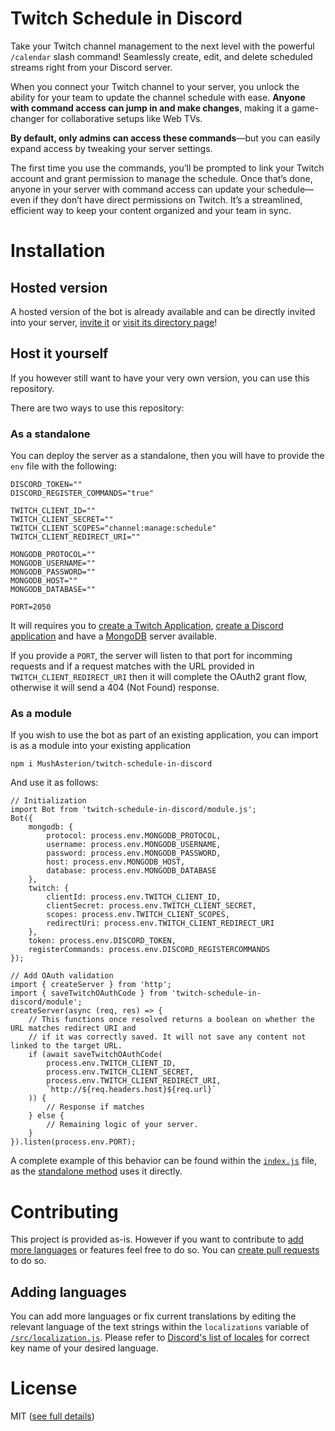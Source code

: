 # Twitch Schedule in Discord

Take your Twitch channel management to the next level with the powerful `/calendar` slash command! Seamlessly create, edit, and delete scheduled streams right from your Discord server.

When you connect your Twitch channel to your server, you unlock the ability for your team to update the channel schedule with ease. **Anyone with command access can jump in and make changes**, making it a game-changer for collaborative setups like Web TVs.

**By default, only admins can access these commands**—but you can easily expand access by tweaking your server settings.

The first time you use the commands, you’ll be prompted to link your Twitch account and grant permission to manage the schedule. Once that’s done, anyone in your server with command access can update your schedule—even if they don’t have direct permissions on Twitch. It’s a streamlined, efficient way to keep your content organized and your team in sync.

# Installation

## Hosted version

A hosted version of the bot is already available and can be directly invited into your server, [invite it](https://discord.com/oauth2/authorize?client_id=1271947996267024456&integration_type=0&scope=applications.commands) or [visit its directory page](https://discord.com/application-directory/1271947996267024456)!

## Host it yourself

If you however still want to have your very own version, you can use this repository.

There are two ways to use this repository:

### As a standalone

You can deploy the server as a standalone, then you will have to provide the `env` file with the following:

```SHELL
DISCORD_TOKEN=""
DISCORD_REGISTER_COMMANDS="true"

TWITCH_CLIENT_ID=""
TWITCH_CLIENT_SECRET=""
TWITCH_CLIENT_SCOPES="channel:manage:schedule"
TWITCH_CLIENT_REDIRECT_URI=""

MONGODB_PROTOCOL=""
MONGODB_USERNAME=""
MONGODB_PASSWORD=""
MONGODB_HOST=""
MONGODB_DATABASE=""

PORT=2050
```

It will requires you to [create a Twitch Application](https://dev.twitch.tv/docs/authentication/register-app/), [create a Discord application](https://discord.com/developers/docs/quick-start/getting-started#step-1-creating-an-app) and have a [MongoDB](https://mongodb.com/) server available.

If you provide a `PORT`, the server will listen to that port for incomming requests and if a request matches with the URL provided in `TWITCH_CLIENT_REDIRECT_URI` then it will complete the OAuth2 grant flow, otherwise it will send a 404 (Not Found) response.

### As a module

If you wish to use the bot as part of an existing application, you can import is as a module into your existing application

```SHELL
npm i MushAsterion/twitch-schedule-in-discord
```

And use it as follows:

```JS
// Initialization
import Bot from 'twitch-schedule-in-discord/module.js';
Bot({
    mongodb: {
        protocol: process.env.MONGODB_PROTOCOL,
        username: process.env.MONGODB_USERNAME,
        password: process.env.MONGODB_PASSWORD,
        host: process.env.MONGODB_HOST,
        database: process.env.MONGODB_DATABASE
    },
    twitch: {
        clientId: process.env.TWITCH_CLIENT_ID,
        clientSecret: process.env.TWITCH_CLIENT_SECRET,
        scopes: process.env.TWITCH_CLIENT_SCOPES,
        redirectUri: process.env.TWITCH_CLIENT_REDIRECT_URI
    },
    token: process.env.DISCORD_TOKEN,
    registerCommands: process.env.DISCORD_REGISTERCOMMANDS
});

// Add OAuth validation
import { createServer } from 'http';
import { saveTwitchOAuthCode } from 'twitch-schedule-in-discord/module';
createServer(async (req, res) => {
    // This functions once resolved returns a boolean on whether the URL matches redirect URI and
    // if it was correctly saved. It will not save any content not linked to the target URL.
    if (await saveTwitchOAuthCode(
        process.env.TWITCH_CLIENT_ID,
        process.env.TWITCH_CLIENT_SECRET,
        process.env.TWITCH_CLIENT_REDIRECT_URI,
        `http://${req.headers.host}${req.url}`
    )) {
        // Response if matches
    } else {
        // Remaining logic of your server.
    }
}).listen(process.env.PORT);
```

A complete example of this behavior can be found within the [`index.js`](index.js) file, as the [standalone method](#as-a-standalone) uses it directly.

# Contributing

This project is provided as-is. However if you want to contribute to [add more languages](#adding-languages) or features feel free to do so. You can [create pull requests](https://docs.github.com/en/pull-requests/collaborating-with-pull-requests/proposing-changes-to-your-work-with-pull-requests/creating-a-pull-request) to do so.

## Adding languages

You can add more languages or fix current translations by editing the relevant language of the text strings within the `localizations` variable of [`/src/localization.js`](src/localization.js). Please refer to [Discord's list of locales](https://discord.com/developers/docs/reference#locales) for correct key name of your desired language.

# License

MIT ([see full details](LICENSE))
